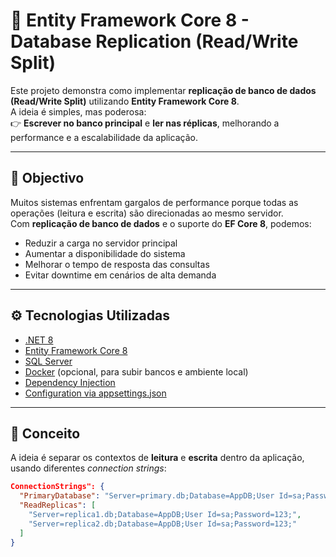 # 🧩 Entity Framework Core 8 - Database Replication (Read/Write Split)

Este projeto demonstra como implementar **replicação de banco de dados (Read/Write Split)** utilizando **Entity Framework Core 8**.  
A ideia é simples, mas poderosa:  
👉 **Escrever no banco principal** e **ler nas réplicas**, melhorando a performance e a escalabilidade da aplicação.

---

## 🚀 Objectivo

Muitos sistemas enfrentam gargalos de performance porque todas as operações (leitura e escrita) são direcionadas ao mesmo servidor.  
Com **replicação de banco de dados** e o suporte do **EF Core 8**, podemos:

- Reduzir a carga no servidor principal  
- Aumentar a disponibilidade do sistema  
- Melhorar o tempo de resposta das consultas  
- Evitar downtime em cenários de alta demanda  

---

## ⚙️ Tecnologias Utilizadas

- [.NET 8](https://dotnet.microsoft.com/download/dotnet/8.0)
- [Entity Framework Core 8](https://learn.microsoft.com/en-us/ef/core/)
- [SQL Server](https://www.microsoft.com/sql-server)
- [Docker](https://www.docker.com/) (opcional, para subir bancos e ambiente local)
- [Dependency Injection](https://learn.microsoft.com/en-us/dotnet/core/extensions/dependency-injection)
- [Configuration via appsettings.json](https://learn.microsoft.com/en-us/aspnet/core/fundamentals/configuration/)

---

## 🧠 Conceito

A ideia é separar os contextos de **leitura** e **escrita** dentro da aplicação, usando diferentes *connection strings*:

```json
ConnectionStrings": {
  "PrimaryDatabase": "Server=primary.db;Database=AppDB;User Id=sa;Password=123;",
  "ReadReplicas": [
    "Server=replica1.db;Database=AppDB;User Id=sa;Password=123;",
    "Server=replica2.db;Database=AppDB;User Id=sa;Password=123;"
  ]
}

